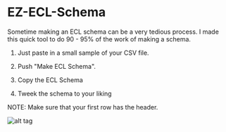 EZ-ECL-Schema
=============

Sometime making an ECL schema can be a very tedious process.
I made this quick tool to do 90 - 95% of the work of making a schema.

1. Just paste in a small sample of your CSV file. 

2. Push "Make ECL Schema".

3. Copy the ECL Schema

4. Tweek the schema to your liking

NOTE: Make sure that your first row has the header.


![alt tag](https://drive.google.com/uc?export=download&id=0Byts4KDa10bnV2M5M3ppSkRrX1E)
